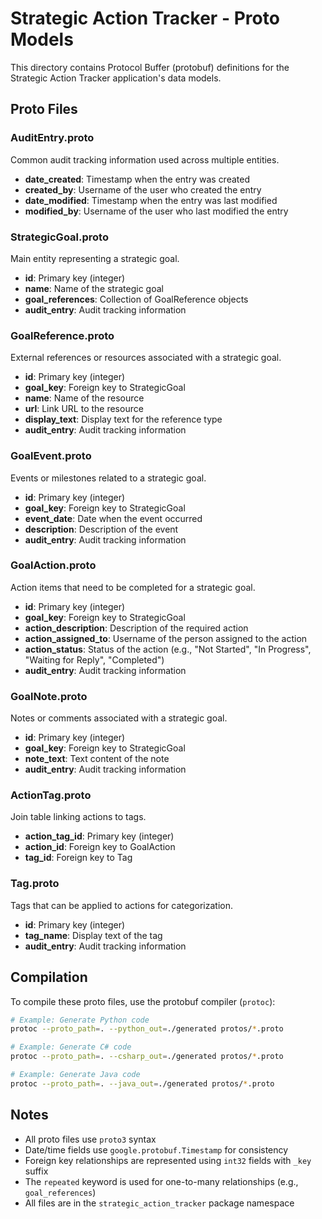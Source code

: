 # Strategic Action Tracker - Proto Models

This directory contains Protocol Buffer (protobuf) definitions for the Strategic Action Tracker application's data models.

## Proto Files

### AuditEntry.proto
Common audit tracking information used across multiple entities.
- **date_created**: Timestamp when the entry was created
- **created_by**: Username of the user who created the entry
- **date_modified**: Timestamp when the entry was last modified
- **modified_by**: Username of the user who last modified the entry

### StrategicGoal.proto
Main entity representing a strategic goal.
- **id**: Primary key (integer)
- **name**: Name of the strategic goal
- **goal_references**: Collection of GoalReference objects
- **audit_entry**: Audit tracking information

### GoalReference.proto
External references or resources associated with a strategic goal.
- **id**: Primary key (integer)
- **goal_key**: Foreign key to StrategicGoal
- **name**: Name of the resource
- **url**: Link URL to the resource
- **display_text**: Display text for the reference type
- **audit_entry**: Audit tracking information

### GoalEvent.proto
Events or milestones related to a strategic goal.
- **id**: Primary key (integer)
- **goal_key**: Foreign key to StrategicGoal
- **event_date**: Date when the event occurred
- **description**: Description of the event
- **audit_entry**: Audit tracking information

### GoalAction.proto
Action items that need to be completed for a strategic goal.
- **id**: Primary key (integer)
- **goal_key**: Foreign key to StrategicGoal
- **action_description**: Description of the required action
- **action_assigned_to**: Username of the person assigned to the action
- **action_status**: Status of the action (e.g., "Not Started", "In Progress", "Waiting for Reply", "Completed")
- **audit_entry**: Audit tracking information

### GoalNote.proto
Notes or comments associated with a strategic goal.
- **id**: Primary key (integer)
- **goal_key**: Foreign key to StrategicGoal
- **note_text**: Text content of the note
- **audit_entry**: Audit tracking information

### ActionTag.proto
Join table linking actions to tags.
- **action_tag_id**: Primary key (integer)
- **action_id**: Foreign key to GoalAction
- **tag_id**: Foreign key to Tag

### Tag.proto
Tags that can be applied to actions for categorization.
- **id**: Primary key (integer)
- **tag_name**: Display text of the tag
- **audit_entry**: Audit tracking information

## Compilation

To compile these proto files, use the protobuf compiler (`protoc`):

```bash
# Example: Generate Python code
protoc --proto_path=. --python_out=./generated protos/*.proto

# Example: Generate C# code
protoc --proto_path=. --csharp_out=./generated protos/*.proto

# Example: Generate Java code
protoc --proto_path=. --java_out=./generated protos/*.proto
```

## Notes

- All proto files use `proto3` syntax
- Date/time fields use `google.protobuf.Timestamp` for consistency
- Foreign key relationships are represented using `int32` fields with `_key` suffix
- The `repeated` keyword is used for one-to-many relationships (e.g., `goal_references`)
- All files are in the `strategic_action_tracker` package namespace
